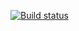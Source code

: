 [![Build status](https://ci.appveyor.com/api/projects/status/dbmrhsw1dq0hwr39?svg=true)](https://ci.appveyor.com/project/Panelo56/pattern)
